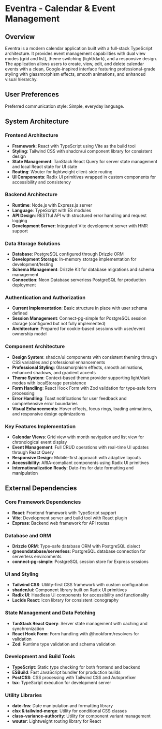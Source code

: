 # Eventra - Calendar & Event Management

## Overview

Eventra is a modern calendar application built with a full-stack TypeScript architecture. It provides event management capabilities with dual view modes (grid and list), theme switching (light/dark), and a responsive design. The application allows users to create, view, edit, and delete calendar events with a clean, Google-inspired interface featuring professional-grade styling with glassmorphism effects, smooth animations, and enhanced visual hierarchy.

## User Preferences

Preferred communication style: Simple, everyday language.

## System Architecture

### Frontend Architecture
- **Framework**: React with TypeScript using Vite as the build tool
- **Styling**: Tailwind CSS with shadcn/ui component library for consistent design
- **State Management**: TanStack React Query for server state management and local React state for UI state
- **Routing**: Wouter for lightweight client-side routing
- **UI Components**: Radix UI primitives wrapped in custom components for accessibility and consistency

### Backend Architecture
- **Runtime**: Node.js with Express.js server
- **Language**: TypeScript with ES modules
- **API Design**: RESTful API with structured error handling and request logging
- **Development Server**: Integrated Vite development server with HMR support

### Data Storage Solutions
- **Database**: PostgreSQL configured through Drizzle ORM
- **Development Storage**: In-memory storage implementation for development/testing
- **Schema Management**: Drizzle Kit for database migrations and schema management
- **Connection**: Neon Database serverless PostgreSQL for production deployment

### Authentication and Authorization
- **Current Implementation**: Basic structure in place with user schema defined
- **Session Management**: Connect-pg-simple for PostgreSQL session storage (configured but not fully implemented)
- **Architecture**: Prepared for cookie-based sessions with user/event ownership model

### Component Architecture
- **Design System**: shadcn/ui components with consistent theming through CSS variables and professional enhancements
- **Professional Styling**: Glassmorphism effects, smooth animations, enhanced shadows, and gradient accents
- **Theme System**: Context-based theme provider supporting light/dark modes with localStorage persistence
- **Form Handling**: React Hook Form with Zod validation for type-safe form processing
- **Error Handling**: Toast notifications for user feedback and comprehensive error boundaries
- **Visual Enhancements**: Hover effects, focus rings, loading animations, and responsive design optimizations

### Key Features Implementation
- **Calendar Views**: Grid view with month navigation and list view for chronological event display
- **Event Management**: Full CRUD operations with real-time UI updates through React Query
- **Responsive Design**: Mobile-first approach with adaptive layouts
- **Accessibility**: ARIA-compliant components using Radix UI primitives
- **Internationalization Ready**: Date-fns for date formatting and manipulation

## External Dependencies

### Core Framework Dependencies
- **React**: Frontend framework with TypeScript support
- **Vite**: Development server and build tool with React plugin
- **Express**: Backend web framework for API routes

### Database and ORM
- **Drizzle ORM**: Type-safe database ORM with PostgreSQL dialect
- **@neondatabase/serverless**: PostgreSQL database connection for serverless environments
- **connect-pg-simple**: PostgreSQL session store for Express sessions

### UI and Styling
- **Tailwind CSS**: Utility-first CSS framework with custom configuration
- **shadcn/ui**: Component library built on Radix UI primitives
- **Radix UI**: Headless UI components for accessibility and functionality
- **Lucide React**: Icon library for consistent iconography

### State Management and Data Fetching
- **TanStack React Query**: Server state management with caching and synchronization
- **React Hook Form**: Form handling with @hookform/resolvers for validation
- **Zod**: Runtime type validation and schema validation

### Development and Build Tools
- **TypeScript**: Static type checking for both frontend and backend
- **ESBuild**: Fast JavaScript bundler for production builds
- **PostCSS**: CSS processing with Tailwind CSS and Autoprefixer
- **tsx**: TypeScript execution for development server

### Utility Libraries
- **date-fns**: Date manipulation and formatting library
- **clsx & tailwind-merge**: Utility for conditional CSS classes
- **class-variance-authority**: Utility for component variant management
- **wouter**: Lightweight routing library for React